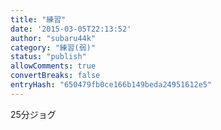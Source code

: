 ```yaml
---
title: "練習"
date: '2015-03-05T22:13:52'
author: "subaru44k"
category: "練習(弱)"
status: "publish"
allowComments: true
convertBreaks: false
entryHash: "650479fb0ce166b149beda24951612e5"
---
```

25分ジョグ
